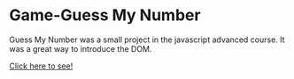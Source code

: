 # Game-Guess My Number

Guess My Number was a small project in the javascript advanced course. It was a great way to introduce the DOM.

<a href="https://mejohngabriel.github.io/Game-Guess-My-Number/" target="_blank">Click here to see!</a>
